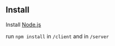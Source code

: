 ## Install

Install [Node.js](https://nodejs.org/en/)

run `npm install` in `/client` and in `/server`
